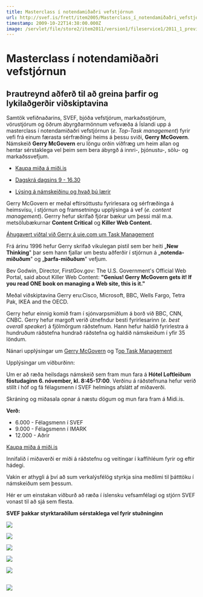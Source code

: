 ```yaml
---
title: Masterclass í notendamiðaðri vefstjórnun
url: http://svef.is/frett/item2005/Masterclass_í_notendamiðaðri_vefstjórnun
timestamp: 2009-10-22T14:38:00.000Z
image: /servlet/file/store2/item2011/version1/fileservice1/2011_1_preview.jpg
---
```


# Masterclass í notendamiðaðri vefstjórnun

## Þrautreynd aðferð til að greina þarfir og lykilaðgerðir viðskiptavina

Samtök vefiðnaðarins, SVEF, bjóða vefstjórum, markaðsstjórum, vörustjórum og öðrum ábyrgðarmönnum vefsvæða á Íslandi upp á masterclass í notendamiðaðri vefstjórnun (_e. Top-Task management_) fyrir vefi frá einum færasta sérfræðingi heims á þessu sviði, **Gerry McGovern**. Námskeið **Gerry McGovern** eru löngu orðin víðfræg um heim allan og hentar sérstaklega vel þeim sem bera ábyrgð á innri-, þjónustu-, sölu- og markaðssvefjum.

*   [Kaupa miða á miði.is](http://midi.is/atburdir/1/5737/)

*   [Dagskrá dagsins 9 - 16.30](http://docs.google.com/View?id=dfhrcmsh_19dmhb4jc2)
*   [Lýsing á námskeiðinu og hvað þú lærir](http://docs.google.com/View?id=dfhrcmsh_20hmdc5gf4)

Gerry McGovern er meðal eftirsóttustu fyrirlesara og sérfræðinga á heimsvísu, í stjórnun og framsetningu upplýsinga á vef (_e. content management_). Gerrry hefur skrifað fjórar bækur um þessi mál m.a. metsölubækurnar **Content Critical** og **Killer Web Content.**

[Áhugavert viðtal við Gerry á uie.com um Task Management](http://www.uie.com/articles/managethetasks/)

Frá árinu 1996 hefur Gerry skrifað vikulegan pistil sem ber heiti „**New Thinking**" þar sem hann fjallar um bestu aðferðir í stjórnun á „**notenda-miðuðum**" og „**þarfa-miðuðum**" vefjum.

Bev Godwin, Director, FirstGov.gov: The U.S. Government's Official Web Portal, said about Killer Web Content: **"Genius! Gerry McGovern gets it! If you read ONE book on managing a Web site, this is it."**

Meðal viðskiptavina Gerry eru:Cisco, Microsoft, BBC, Wells Fargo, Tetra Pak, IKEA and the OECD.

Gerry hefur einnig komið fram í sjónvarpsmiðlum á borð við BBC, CNN, CNBC. Gerry hefur margoft verið útnefndur besti fyrirlesarinn (_e. best overall speaker_) á fjölmörgum ráðstefnum. Hann hefur haldið fyrirlestra á hundruðum ráðstefna hundrað ráðstefna og haldið námskeiðum í yfir 35 löndum.

Nánari upplýsingar um [Gerry McGovern](http://www.gerrymcgovern.com) og T[op Task Management](http://www.gerrymcgovern.com) 

Upplýsingar um viðburðinn:

Um er að ræða heilsdags námskeið sem fram mun fara á **Hótel Loftleiðum föstudaginn 6\. nóvember, kl. 8:45-17:00**. Verðinu á ráðstefnuna hefur verið stillt í hóf og fá félagsmenn í SVEF helmings afslátt af miðaverði.

Skráning og miðasala opnar á næstu dögum og mun fara fram á Midi.is.

**Verð:**

*   6.000 - Félagsmenn í SVEF
*   9.000 - Félagsmenn í IMARK
*   12.000 - Aðrir

[Kaupa miða á miði.is](http://midi.is/atburdir/1/5737/)

Innifalið í miðaverði er miði á ráðstefnu og veitingar í kaffihléum fyrir og eftir hádegi.

Vakin er athygli á því að sum verkalýsfélög styrkja sína meðlimi til þátttöku í námskeiðum sem þessum.

Hér er um einstakan viðburð að ræða í íslensku vefsamfélagi og stjórn SVEF vonast til að sjá sem flesta.

**SVEF þakkar styrktaraðilum sérstaklega vel fyrir stuðninginn**

![](../../../../../servlet/file/store2/item285/version3/fileservice1/285_1_preview.jpg)

![](../../../../../servlet/file/store2/item776/version1/fileservice1/776_1_preview.jpg)

![](../../../../../servlet/file/store2/item2020/version2/fileservice1/2020_1_preview.jpg)

**![](../../../../../servlet/file/store2/item2021/version1/fileservice32/2021_32_preview.jpg)**

![](../../../../../servlet/file/store2/item774/version1/fileservice1/774_1_preview.jpg)

## [![](../../../../../other_files/svef/images/09/TMlogo_125x125.png)](http://www.tmsoftware.is "TM Software")
